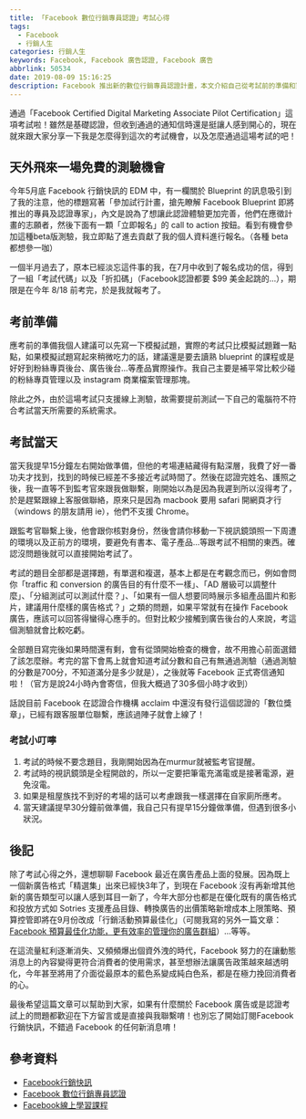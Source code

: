 ```yaml
---
title: 「Facebook 數位行銷專員認證」考試心得
tags:
  - Facebook
  - 行銷人生
categories: 行銷人生
keywords: Facebook, Facebook 廣告認證, Facebook 廣告
abbrlink: 50534
date: 2019-08-09 15:16:25
description: Facebook 推出新的數位行銷專員認證計畫，本文介紹自己從考試前的準備和對於考試的感想，希望可以幫助到一樣對這項測驗有興趣的人。
---
```


通過「Facebook Certified Digital Marketing Associate Pilot Certification」這項考試啦！雖然是基礎認證，但收到通過的通知信時還是挺讓人感到開心的，現在就來跟大家分享一下我是怎麼得到這次的考試機會，以及怎麼通過這場考試的吧！

<!--more-->

## 天外飛來一場免費的測驗機會
今年5月底 Facebook 行銷快訊的 EDM 中，有一欄關於 Blueprint 的訊息吸引到了我的注意，他的標題寫著「參加試行計畫，搶先瞭解 Facebook Blueprint 即將推出的專員及認證專家」，內文是說為了想讓此認證體驗更加完善，他們在應徵計畫的志願者，然後下面有一顆「立即報名」的 call to action 按鈕。看到有機會參加這種beta版測驗，我立即點了進去貢獻了我的個人資料進行報名。（各種 beta 都想參一咖）

一個半月過去了，原本已經淡忘這件事的我，在7月中收到了報名成功的信，得到了一組「考試代碼」以及「折扣碼」（Facebook認證都要 $99 美金起跳的...），期限是在今年 8/18 前考完，於是我就報考了。

## 考前準備
應考前的準備我個人建議可以先寫一下模擬試題，實際的考試只比模擬試題難一點點，如果模擬試題寫起來稍微吃力的話，建議還是要去讀熟 blueprint 的課程或是好好到粉絲專頁後台、廣告後台...等產品實際操作。我自己主要是補平常比較少碰的粉絲專頁管理以及 instagram 商業檔案管理那塊。

除此之外，由於這場考試只支援線上測驗，故需要提前測試一下自己的電腦符不符合考試當天所需要的系統需求。

## 考試當天
當天我提早15分鐘左右開始做準備，但他的考場連結藏得有點深層，我費了好一番功夫才找到，找到的時候已經差不多接近考試時間了。然後在認證完姓名、護照之後，我一直等不到監考官來跟我做聯繫，剛開始以為是因為我遲到所以沒得考了，於是趕緊跟線上客服做聯絡，原來只是因為 macbook 要用 safari 開網頁才行（windows 的朋友請用 ie），他們不支援 Chrome。

跟監考官聯繫上後，他會跟你核對身份，然後會請你移動一下視訊鏡頭照一下周遭的環境以及正前方的環境，要避免有書本、電子產品...等跟考試不相關的東西。確認沒問題後就可以直接開始考試了。

考試的題目全部都是選擇題，有單選和複選，基本上都是在考觀念而已，例如會問你「traffic 和 conversion 的廣告目的有什麼不一樣」、「AD 層級可以調整什麼」、「分組測試可以測試什麼？」、「如果有一個人想要同時展示多組產品圖片和影片，建議用什麼樣的廣告格式？」之類的問題，如果平常就有在操作 Facebook 廣告，應該可以回答得蠻得心應手的。但對比較少接觸到廣告後台的人來說，考這個測驗就會比較吃虧。

全部題目寫完後如果時間還有剩，會有從頭開始檢查的機會，故不用擔心前面選錯了該怎麼辦。考完的當下會馬上就會知道考試分數和自己有無通過測驗（通過測驗的分數是700分，不知道滿分是多少就是），之後就等 Facebook 正式寄信通知啦！（官方是說24小時內會寄信，但我大概過了30多個小時才收到）

話說目前 Facebook 在認證合作機構 acclaim 中還沒有發行這個認證的「數位獎章」，已經有跟客服單位聯繫，應該過陣子就會上線了！

### 考試小叮嚀
1. 考試的時候不要念題目，我剛開始因為在murmur就被監考官提醒。
2. 考試時的視訊鏡頭是全程開啟的，所以一定要把筆電充滿電或是接著電源，避免沒電。
3. 如果是租屋族找不到好的考場的話可以考慮跟我一樣選擇在自家廁所應考。
4. 當天建議提早30分鐘前做準備，我自己只有提早15分鐘做準備，但遇到很多小狀況。

## 後記
除了考試心得之外，還想聊聊 Facebook 最近在廣告產品上面的發展。因為既上一個新廣告格式「精選集」出來已經快3年了，到現在 Facebook 沒有再新增其他新的廣告類型可以讓人感到耳目一新了，今年大部分也都是在優化既有的廣告格式和投放方式如 Sotries 支援產品目錄、轉換廣告的出價策略新增成本上限策略、預算控管即將在9月份改成「行銷活動預算最佳化」（可閱我寫的另外一篇文章：[Facebook 預算最佳化功能，更有效率的管理你的廣告群組](~https://www.larrynote.com/marketing-life/7357/~)）...等等。

在這流量紅利逐漸消失、又頻頻爆出個資外洩的時代，Facebook 努力的在讓動態消息上的內容變得更符合消費者的使用需求，甚至想辦法讓廣告政策越來越透明化，今年甚至將用了介面從最原本的藍色系變成純白色系，都是在極力挽回消費者的心。

最後希望這篇文章可以幫助到大家，如果有什麼關於 Facebook 廣告或是認證考試上的問題都歡迎在下方留言或是直接與我聯繫唷！也別忘了開始訂閱Facebook 行銷快訊，不錯過 Facebook 的任何新消息唷！

## 參考資料
* [Facebook行銷快訊](https://www.facebook.com/business/news)
* [Facebook 數位行銷專員認證](https://www.facebook.com/business/learn/certification/exams/100-101?mkt_tok=eyJpIjoiTkdRMVptVTBZV1JpWXpFeiIsInQiOiJzTnBmTHpuZTY4bXMxemFNMHBVbG9YdFByZ0RKY1lcL01SNml6ZGhhcEI4NFRuODVPaEpvbDhWdGtrdGxaR2h3c2NDc29sSWdDOURkdUQwXC9XOEZkanNHa0R6cDZ1Sll0clpzQ2VobkRpV3ZhdkZ3Z2Y3UmVjbHlLcStTZGlHZTk5In0%3D)
* [Facebook線上學習課程](http://www.facebook.com/blueprint/certification) 

